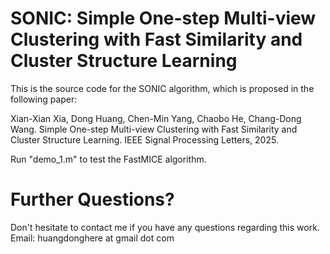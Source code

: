 # SONIC: Simple One-step Multi-view Clustering with Fast Similarity and Cluster Structure Learning

This is the source code for the SONIC algorithm, which is proposed in the following paper:

Xian-Xian Xia, Dong Huang, Chen-Min Yang, Chaobo He, Chang-Dong Wang.
Simple One-step Multi-view Clustering with Fast Similarity and Cluster Structure Learning. 
IEEE Signal Processing Letters, 2025. 

Run "demo_1.m" to test the FastMICE algorithm.

# Further Questions?
Don't hesitate to contact me if you have any questions regarding this work.   
Email: huangdonghere at gmail dot com
